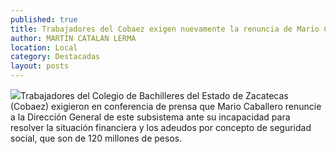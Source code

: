 ```yaml
---
published: true
title: Trabajadores del Cobaez exigen nuevamente la renuncia de Mario Caballero
author: MARTIN CATALAN LERMA
location: Local
category: Destacadas
layout: posts
---
```


![](http://i.imgur.com/5L412W0m.jpg)Trabajadores del Colegio de Bachilleres del Estado de Zacatecas (Cobaez) exigieron en conferencia de prensa que Mario Caballero renuncie a la Dirección General de este subsistema ante su incapacidad para resolver la situación financiera y los adeudos por concepto de seguridad social, que son de 120 millones de pesos.
